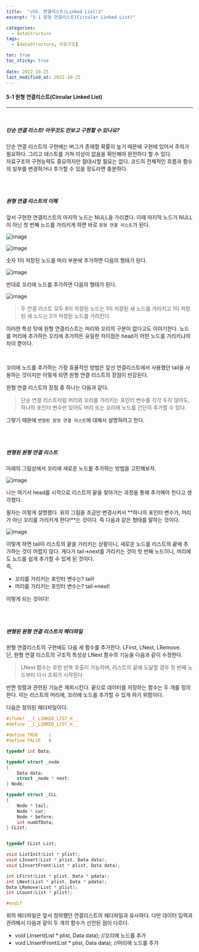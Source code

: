 ```yaml
---
title:  "ch5. 연결리스트(Linked List)3"
excerpt: "5-1 원형 연결리스트(Circular Linked List)"

categories:
  - dataStructure
tags:
  - [dataStructure, 자료구조]

toc: true
toc_sticky: true
 
date: 2022-10-25
last_modified_at: 2022-10-25
---
```


#### 5-1 원형 연결리스트(Circular Linked List)
---
<br>

##### 단순 연결 리스트! 아무것도 안보고 구현할 수 있나요?    

단순 연결 리스트의 구현에는 버그가 존재할 확률이 높기 때문에 구현에 있어서 주의가 필요하다. 그리고 테스트를 거쳐 이상이 없음을 확인해야 완전하다 할 수 있다.  
자료구조의 구현능력도 중요하지만 절대시할 필요는 없다.  코드의 전체적인 흐름과 함수의 일부를 변경하거나 추가할 수 있을 정도라면 충분하다.  

<br>
<br>

##### 원형 연결 리스트의 이해  

앞서 구현한 연결리스트의 마지막 노드는 NULL을 가리켰다. 이때 마지막 노드가 NULL이 아닌 첫 번째 노드를 가리키게 하면 바로 `원형 연결 리스트`가 된다.  

![image](https://user-images.githubusercontent.com/106606698/197652723-8c67ccf2-112c-4f75-8dab-0a3a64c1476b.png)  

![image](https://user-images.githubusercontent.com/106606698/197652852-d34459ba-5cc1-47c6-8fde-5c565f37f88a.png)

숫자 1이 저장된 노드를 머리 부분에 추가하면 다음의 형태가 된다.  

![image](https://user-images.githubusercontent.com/106606698/197652952-1c617352-acea-42e4-a98d-7f6208239380.png)

반대로 꼬리에 노드를 추가하면 다음의 형태가 된다.  

![image](https://user-images.githubusercontent.com/106606698/197653183-2ee3cde9-a074-4943-bb82-bbda09103bcb.png)


>두 연결 리스트 모두 8이 저장된 노드는 1이 저장된 새 노드를 가리키고 1이 저장된 새 노드는 2가 저장된 노드를 가리킨다.  

이러한 특성 탓에 원형 연결리스트는 머리와 꼬리의 구분이 없다고도 이야기한다.  노드를 머리에 추가하든 꼬리에 추가하든 유일한 차이점은 head가 어떤 노드를 가리키냐의 차이 뿐이다.  

<br>

꼬리에 노드를 추가하는 가장 효율적인 방법은 앞선 연결리스트에서 사용했던 tail을 사용하는 것이지만 이렇게 되면 원형 연결 리스트의 장점이 반감된다.  

원형 연결 리스트의 장점 중 하나는 다음과 같다.  

>단순 연결 리스트처럼 머리와 꼬리를 가리키는 포인터 변수를 각각 두지 않아도, 하나의 포인터 변수만 있어도 머리 또는 꼬리에 노드를 간단히 추가할 수 있다.  

그렇기 때문에 `변형된 원형 연결 리스트`에 대해서 설명하려고 한다.  

<br>
<br>

##### 변형된 원형 연결 리스트  

아래의 그림상에서 꼬리에 새로운 노드를 추가하는 방법을 고민해보자.  

![image](https://user-images.githubusercontent.com/106606698/197653183-2ee3cde9-a074-4943-bb82-bbda09103bcb.png)

나는 여기서 head를 시작으로 리스트의 끝을 찾아가는 과정을 통해 추가해야 한다고 생각했다.  

필자는 이렇게 설명했다. 위의 그림을 조금만 변경시켜서 **하나의 포인터 변수가, 머리가 아닌 꼬리를 가리키게 한다!**는 것이다. 즉 다음과 같은 형태를 말하는 것이다.  

![image](https://user-images.githubusercontent.com/106606698/197654479-8439ec6e-5145-441c-814e-d0718a9e572a.png)

이렇게 하면 tail이 리스트의 끝을 가리키는 상황이니, 새로운 노드를 리스트의 끝에 추가하는 것이 어렵지 않다. 게다가 tail->next를 가리키는 것이 첫 번째 노드이니, 머리에도 노드를 쉽게 추가할 수 있게 된 것이다.  
즉,  

- 꼬리를 가리키는 포인터 변수는?    tail!  
- 머리를 가리키는 포인터 변수는?    tail->next!  

이렇게 되는 것이다!  

<br>
<br>

##### 변형된 원형 연결 리스트의 헤더파일  

원형 연결리스트의 구현에도 다음 세 함수를 추가한다. LFirst, LNext, LRemove.  
단, 원형 연결 리스트의 구조적 특성상 LNext 함수의 기능을 다음과 같이 수정한다.  

>LNext 함수는 무한 반복 호출이 가능하며, 리스트의 끝에 도달할 경우 첫 번째 노드부터 다시 조회가 시작된다.  

반면 정렬과 관련된 기능은 제외시킨다. 끝으로 데이터를 저장하는 함수는 두 개를 정의한다. 이는 리스트의 머리에, 꼬리에 노드를 추가할 수 있게 하기 위함이다.  

다음은 정의된 헤더파일이다.  

```c
#ifndef __C_LINKED_LIST_H__
#define __C_LINKED_LIST_H__

#define TRUE	1
#define FALSE	0

typedef int Data;

typedef struct _node
{
	Data data;
	struct _node * next;
} Node;

typedef struct _CLL
{
	Node * tail;
	Node * cur;
	Node * before;
	int numOfData;
} CList;


typedef CList List;

void ListInit(List * plist);
void LInsert(List * plist, Data data);
void LInsertFront(List * plist, Data data);

int LFirst(List * plist, Data * pdata);
int LNext(List * plist, Data * pdata);
Data LRemove(List * plist);
int LCount(List * plist);

#endif
```

위의 헤더파일은 앞서 정의했던 연결리스트의 헤더파일과 유사하다. 다만 데이터 입력과 관려해서 다음과 같이 두 개의 함수가 선언된 점이 다르다.  

- void LInsert(List * plist, Data data);		//꼬리에 노드를 추가  
- void LInsertFront(List * plist, Data data);	//머리에 노드를 추가  
